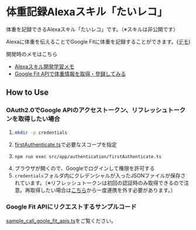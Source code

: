 # 体重記録Alexaスキル「たいレコ」

体重を記録できるAlexaスキル「たいレコ」です。（※スキルは非公開です）

Alexaに体重を伝えることでGoogle Fitに体重を記録することができます。([デモ](https://twitter.com/yuma_ito_bd/status/1497404842679369730?s=20&t=tvQKYsYbEtL2RIxPBlFq8w))

開発時のメモはこちら
- [Alexaスキル開発学習メモ](https://zenn.dev/yuma_ito_bd/scraps/28e66b52ab0032)
- [Google Fit APIで体重情報を取得・登録してみる](https://zenn.dev/yuma_ito_bd/scraps/5360873211bcad)



## How to Use

### OAuth2.0でGoogle APIのアクセストークン、リフレッシュトークンを取得したい場合
1. ```sh
   mkdir -p credentials
   ```
2. [firstAuthenticate.ts](https://github.com/yuma-ito-bd/alexa-weight-record-skill/blob/main/src/app/authentication/firstAuthenticate.ts)で必要なスコープを指定
3. ```sh
   npm run exec src/app/authentication/firstAuthenticate.ts
   ```
4. ブラウザが開くので、Googleでログインして権限を許可する
5. `credentials`フォルダ内にクレデンシャルが入ったJSONファイルが保存されています。（※リフレッシュトークンは初回の認証時のみ取得できるので注意。再取得したい場合は[こちら](https://myaccount.google.com/permissions?pli=1)から一度連携を外す必要があります。）

### Google Fit APIにリクエストするサンプルコード

[sample_call_goole_fit_apis.ts](https://github.com/yuma-ito-bd/alexa-weight-record-skill/blob/main/src/sample_call_goole_fit_apis.ts)をご覧ください。

